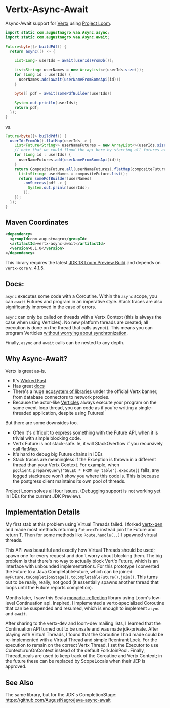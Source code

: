 # Vertx-Async-Await

Async-Await support for [Vertx](https://vertx.io/) using [Project Loom](https://wiki.openjdk.java.net/display/loom/Main).

```java
import static com.augustnagro.vaa.Async.async;
import static com.augustnagro.vaa.Async.await;

Future<byte[]> buildPdf() {
  return async(() -> {
    
    List<Long> userIds = await(userIdsFromDb());
    
    List<String> userNames = new ArrayList<>(userIds.size());
    for (Long id : userIds) {
      userNames.add(await(userNameFromSomeApi(id)))
    }
    
    byte[] pdf = await(somePdfBuilder(userIds))
  
    System.out.println(userIds);
    return pdf;
  });
}
```

vs.

```java
Future<byte[]> buildPdf() {
  userIdsFromDb().flatMap(userIds -> {
    List<Future<String>> userNameFutures = new ArrayList<>(userIds.size());
    // note that we could flood the api here by starting all futures at once!
    for (Long id : userIds) {
      userNameFutures.add(userNameFromSomeApi(id));
    }
    return CompositeFuture.all(userNameFutures).flatMap(compositeFuture -> {
      List<String> userNames = compositeFuture.list();
      return somePdfBuilder(userNames)
        .onSuccess(pdf -> {
          System.out.prinln(userIds);
        });
    });
  });
}
```

## Maven Coordinates

```xml
<dependency>
  <groupId>com.augustnagro</groupId>
  <artifactId>vertx-async-await</artifactId>
  <version>0.1.0</version>
</dependency>
```

This library requires the latest [JDK 18 Loom Preview Build](http://jdk.java.net/loom/) and depends on `vertx-core` v. 4.1.5.

## Docs:

`async` executes some code with a Coroutine. Within the `async` scope, you can `await` Futures and program in an imperative style. Stack traces are also significantly improved in the case of errors.

`async` can only be called on threads with a Vertx Context (this is always the case when using Verticles). No new platform threads are created; all execution is done on the thread that calls async(). This means you can program Verticles [without worrying about synchronization](https://vertx.io/docs/vertx-core/java/#_standard_verticles).

Finally, `async` and `await` calls can be nested to any depth.

## Why Async-Await?
Vertx is great as-is.
* It's [Wicked Fast](https://www.techempower.com/benchmarks/#section=data-r20&hw=ph&test=composite&l=zik0vz-sf)
* Has great [docs](https://vertx.io/docs/vertx-core/java/#_in_the_beginning_there_was_vert_x)
* There's a huge [ecosystem of libraries](https://vertx.io/docs/) under the official Vertx banner, from database connectors to network proxies.
* Because the actor-like [Verticles](https://vertx.io/docs/vertx-core/java/#_verticles) always execute your program on the same event-loop thread, you can code as if you're writing a single-threaded application, despite using Futures!

But there are some downsides too.
* Often it's difficult to express something with the Future API, when it is trivial with simple blocking code.
* Vertx Future is not stack-safe. Ie, it will StackOverflow if you recursively call flatMap.
* It's hard to debug big Future chains in IDEs
* Stack traces are meaningless if the Exception is thrown in a different thread than your Vertx Context. For example, when `pgClient.prepareQuery("SELEC * FROM my_table").execute()` fails, any logged stacktrace won't show you where this code is. This is because the postgress client maintains its own pool of threads.

Project Loom solves all four issues. (Debugging support is not working yet in IDEs for the current JDK Preview).

## Implementation Details

My first stab at this problem using Virtual Threads failed. I forked [vertx-gen](https://github.com/vert-x3/vertx-rx) and made most methods returning `Future<T>` instead join the Future and return T. Then for some methods like `Route.handle(..)` I spawned virtual threads.

This API was beautiful and exactly how Virtual Threads should be used; spawn one for every request and don't worry about blocking them. The big problem is that there's no way to actually block Vert'x Future, which is an interface with unbounded implementations. For this prototype I converted the Future to a Java CompletableFuture, which can be joined: `myFuture.toCompletionStage().toCompletableFuture().join()`. This turns out to be really, really, not good (it essentially spawns another thread that loops until the Future reports completion).

Months later, I saw this Scala [monadic-reflection](https://github.com/lampepfl/monadic-reflection) library using Loom's low-level Continuation api. Inspired, I implemented a vertx-specialized Coroutine that can be suspended and resumed, which is enough to implement `async` and `await`.

After sharing to the vertx-dev and loom-dev mailing lists, I learned that the Continuation API turned out to be unsafe and was made jdk-private. After playing with Virtual Threads, I found that the Coroutine I had made could be re-implemented with a Virtual Thread and simple Reentrant Lock. For the execution to remain on the correct Vertx Thread, I set the Executor to use Context::runOnContext instead of the default ForkJoinPool. Finally, ThreadLocals are used to keep track of the Coroutine and Vertx Context; in the future these can be replaced by ScopeLocals when their JEP is approved.

## See Also
The same library, but for the JDK's CompletionStage: https://github.com/AugustNagro/java-async-await

